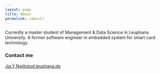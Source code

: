 ```yaml
---
layout: page
title: About
permalink: /about/
---
```


Currently a master student of Management & Data Science in Leuphana University. A former software engineer in embedded system for smart card technology. 

### Contact me

[Jia.Y,Ng@stud.leuphana.de](mailto:email@domain.com)
